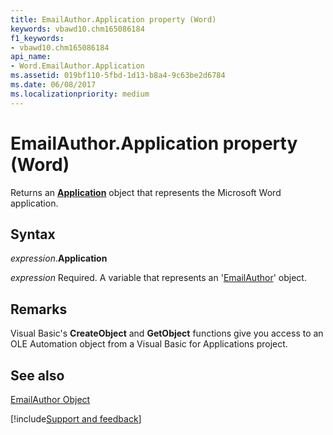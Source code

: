 ```yaml
---
title: EmailAuthor.Application property (Word)
keywords: vbawd10.chm165086184
f1_keywords:
- vbawd10.chm165086184
api_name:
- Word.EmailAuthor.Application
ms.assetid: 019bf110-5fbd-1d13-b8a4-9c63be2d6784
ms.date: 06/08/2017
ms.localizationpriority: medium
---
```



# EmailAuthor.Application property (Word)

Returns an **[Application](Word.Application.md)** object that represents the Microsoft Word application.


## Syntax

_expression_.**Application**

_expression_ Required. A variable that represents an '[EmailAuthor](Word.EmailAuthor.md)' object.


## Remarks

Visual Basic's **CreateObject** and **GetObject** functions give you access to an OLE Automation object from a Visual Basic for Applications project.


## See also


[EmailAuthor Object](Word.EmailAuthor.md)

[!include[Support and feedback](~/includes/feedback-boilerplate.md)]